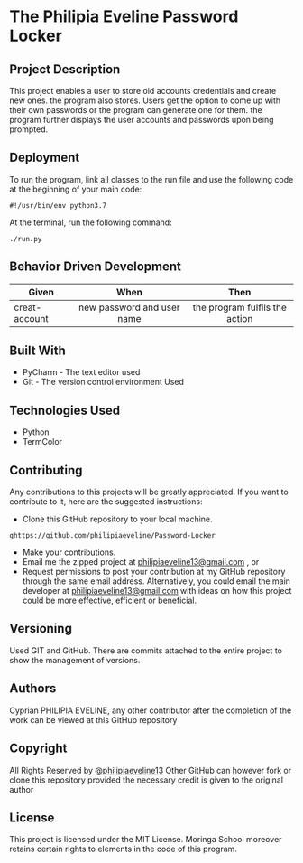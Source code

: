 # The Philipia Eveline Password Locker
## Project Description
This project enables a user to store old accounts credentials and create new ones. the program also stores. Users get the option to come up with their own passwords or the program can generate one for them. the program further displays the user accounts and passwords upon being prompted.
## Deployment
To run the program, link all classes to the run file and use the following code at the beginning of your main code:
```buildoutcfg
#!/usr/bin/env python3.7
```
At the terminal, run the following command:
```buildoutcfg
./run.py
``` 
## Behavior Driven Development
  
  | Given                 | When                       | Then                              |
  | ----------------------|:--------------------------:|:---------------------------------:|
  | creat-account        | new password and user name| the program fulfils the action    |
 
## Built With
* PyCharm - The text editor used
* Git - The version control environment Used

## Technologies Used

* Python
* TermColor

## Contributing

Any contributions to this projects will be greatly appreciated. If you want to contribute to it, here are the suggested instructions:
* Clone this GitHub repository to your local machine.
```buildoutcfg
ghttps://github.com/philipiaeveline/Password-Locker
```
* Make your contributions.
* Email me the zipped project at philipiaeveline13@gmail.com , or
* Request permissions to post your contribution at my GitHub repository through the same email address.
Alternatively, you could email the main developer at philipiaeveline13@gmail.com with ideas on how this project could be more effective, efficient or beneficial.
## Versioning
Used GIT and GitHub. There are commits attached to the entire project to show the management of versions.
## Authors
 Cyprian PHILIPIA EVELINE, any other contributor after the completion of the work can be viewed at this GitHub repository
## Copyright
All Rights Reserved by [@philipiaeveline13](https://github.com/philipiaeveline/Password-Locker)
Other GitHub can however fork or clone this repository provided the necessary credit is given to the original author
## License
This project is licensed under the MIT License. Moringa School moreover retains certain rights to elements in the code of this program.
